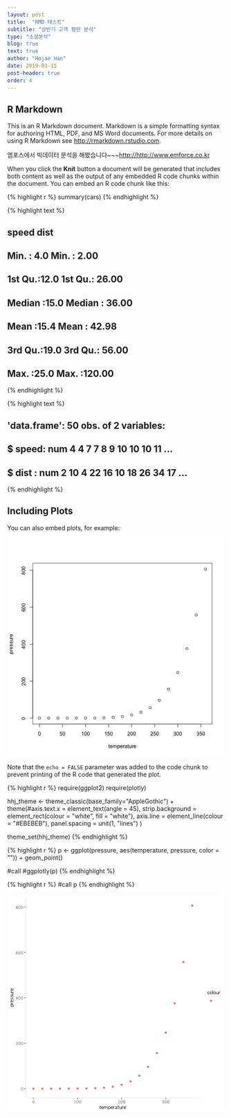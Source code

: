 ```yaml
---
layout: post
title:  "RMD 테스트"
subtitle: "상반기 고객 평판 분석"
type: "소셜분석"
blog: true
text: true
author: "Hojae Han"
date: 2019-03-15
post-header: true
order: 4
---
```





## R Markdown

This is an R Markdown document. Markdown is a simple formatting syntax for authoring HTML, PDF, and MS Word documents. For more details on using R Markdown see <http://rmarkdown.rstudio.com>.

엠포스에서 빅데이터 분석을 해봤습니다~~~<http://http://www.emforce.co.kr>

When you click the **Knit** button a document will be generated that includes both content as well as the output of any embedded R code chunks within the document. You can embed an R code chunk like this:


{% highlight r %}
summary(cars)
{% endhighlight %}



{% highlight text %}
##      speed           dist       
##  Min.   : 4.0   Min.   :  2.00  
##  1st Qu.:12.0   1st Qu.: 26.00  
##  Median :15.0   Median : 36.00  
##  Mean   :15.4   Mean   : 42.98  
##  3rd Qu.:19.0   3rd Qu.: 56.00  
##  Max.   :25.0   Max.   :120.00
{% endhighlight %}


{% highlight text %}
## 'data.frame':	50 obs. of  2 variables:
##  $ speed: num  4 4 7 7 8 9 10 10 10 11 ...
##  $ dist : num  2 10 4 22 16 10 18 26 34 17 ...
{% endhighlight %}

## Including Plots

You can also embed plots, for example:

![plot of chunk pressure](/blog/4th_rmd_test/img/2018-03-14_test/pressure-1.png)

Note that the `echo = FALSE` parameter was added to the code chunk to prevent printing of the R code that generated the plot.


{% highlight r %}
require(ggplot2)
require(plotly)

hhj_theme <- theme_classic(base_family="AppleGothic") +
  theme(#axis.text.x = element_text(angle = 45),
    strip.background = element_rect(colour = "white", fill = "white"), 
    axis.line = element_line(colour = "#EBEBEB"), 
    panel.spacing = unit(1, "lines")
  )

theme_set(hhj_theme)
{% endhighlight %}


{% highlight r %}
p <- ggplot(pressure, aes(temperature, pressure, color = "")) +
  geom_point()

#call
#ggplotly(p)
{% endhighlight %}


{% highlight r %}
#call
p
{% endhighlight %}

![plot of chunk unnamed-chunk-4](/blog/4th_rmd_test/img/2018-03-14_test/unnamed-chunk-4-1.png)
